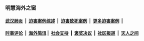 
### 明慧海外之窗

####  [武汉肺炎](indexes/365.md?t=04221900) &nbsp;|&nbsp;  [迫害案例综述](indexes/328.md?t=04221900) &nbsp;|&nbsp; [迫害致死案例](indexes/277.md?t=04221900)  &nbsp;|&nbsp; [更多迫害案例](indexes/81.md?t=04221900)  &nbsp;|&nbsp; 
####  [时事评论](indexes/19.md?t=04221900) &nbsp;|&nbsp; [海外简讯](indexes/245.md?t=04221900)&nbsp;|&nbsp;  [社会支持](indexes/140.md?t=04221900) &nbsp;|&nbsp; [褒奖决议](indexes/282.md?t=04221900) &nbsp;|&nbsp; [社区报道](indexes/91.md?t=04221900)  &nbsp;|&nbsp; [天人之间](indexes/78.md?t=04221900) 

